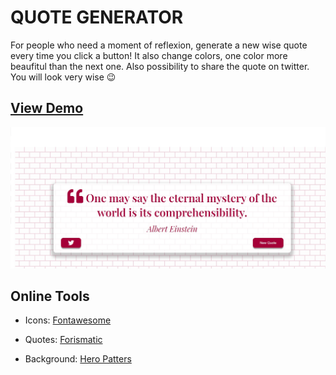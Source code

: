 # QUOTE GENERATOR
For people who need a moment of reflexion, generate a new wise quote every time you click a button!
It also change colors, one color more beaufitul than the next one. 
Also possibility to share the quote on twitter. You will look very wise :wink:


## [View Demo](https://gabrielamcarvalho.github.io/QuoteGenerator/)
![Quote Generator ScreenShot](QuoteGenerator.jpg)

## Online Tools 

* Icons: [Fontawesome](https://fontawesome.com/)

* Quotes: [Forismatic](http://api.forismatic.com/api/1.0/?method=getQuote&lang=en&format=json)

* Background: [Hero Patters](https://www.heropatterns.com/)
